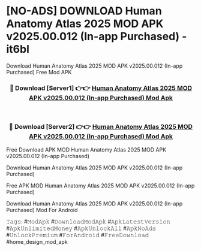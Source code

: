 # [NO-ADS] DOWNLOAD Human Anatomy Atlas 2025 MOD APK v2025.00.012 (In-app Purchased) - it6bl
Download Human Anatomy Atlas 2025 MOD APK v2025.00.012 (In-app Purchased) Free Mod APK

<div align="center">
<h3>🔴 Download [Server1] 👉👉 <a href="https://apk-comot.site?title=Human_Anatomy_Atlas_2025_MOD_APK_v2025.00.012_(In-app_Purchased)">Human Anatomy Atlas 2025 MOD APK v2025.00.012 (In-app Purchased) Mod Apk</a></h3><br>

<h3>🔴 Download [Server2] 👉👉 <a href="https://apk-comot.site?title=Human_Anatomy_Atlas_2025_MOD_APK_v2025.00.012_(In-app_Purchased)">Human Anatomy Atlas 2025 MOD APK v2025.00.012 (In-app Purchased) Mod Apk</a></h3>
</div>


Free Download APK MOD Human Anatomy Atlas 2025 MOD APK v2025.00.012 (In-app Purchased)

Download Human Anatomy Atlas 2025 MOD APK v2025.00.012 (In-app Purchased) 

Free APK MOD Human Anatomy Atlas 2025 MOD APK v2025.00.012 (In-app Purchased) 

Download Human Anatomy Atlas 2025 MOD APK v2025.00.012 (In-app Purchased) Mod For Android

𝚃𝚊𝚐𝚜: #𝙼𝚘𝚍𝙰𝚙𝚔 #𝙳𝚘𝚠𝚗𝚕𝚘𝚊𝚍𝙼𝚘𝚍𝙰𝚙𝚔 #𝙰𝚙𝚔𝙻𝚊𝚝𝚎𝚜𝚝𝚅𝚎𝚛𝚜𝚒𝚘𝚗 #𝙰𝚙𝚔𝚄𝚗𝚕𝚒𝚖𝚒𝚝𝚎𝚍𝙼𝚘𝚗𝚎𝚢 #𝙰𝚙𝚔𝚄𝚗𝚕𝚘𝚌𝚔𝙰𝚕𝚕 #𝙰𝚙𝚔𝙽𝚘𝙰𝚍𝚜 #𝚄𝚗𝚕𝚘𝚌𝚔𝙿𝚛𝚎𝚖𝚒𝚞𝚖 #𝙵𝚘𝚛𝙰𝚗𝚍𝚛𝚘𝚒𝚍 #𝙵𝚛𝚎𝚎𝙳𝚘𝚠𝚗𝚕𝚘𝚊𝚍 #home_design_mod_apk